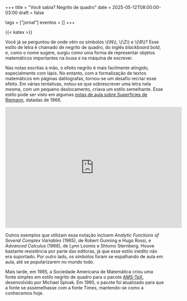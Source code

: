 +++
title = "Você sabia? Negrito de quadro"
date = 2025-05-12T08:00:00-03:00
draft = false

tags = ["jornal"]
eventos = []
+++

{{< katex >}}

Você já se perguntou de onde vêm os símbolos \\(\N\\), \\(\Z\\) e \\(\R\\)? Esse estilo de letra é chamado de negrito de quadro, do inglês _blackboard bold_, e, como o nome sugere, surgiu como uma forma de representar objetos matemáticos importantes na lousa e na máquina de escrever.

Nas notas escritas à mão, o efeito negrito é mais facilmente atingido, especialmente com lápis. No entanto, com a formalização de textos matemáticos em páginas datilografas, tornou-se um desafio recriar esse efeito. Em várias tentativas, notou-se que sobrescrever uma letra nela mesma, com um pequeno deslocamento, criava um estilo semelhante. Esse estilo pode ser visto em algumas [notas de aula sobre Superfícies de Riemann](https://archive.org/details/lecturesonrieman0000unse/page/1/mode/1up), datadas de 1966.

<iframe src="https://archive.org/embed/lecturesonrieman0000unse" width="560" height="384" frameborder="0" webkitallowfullscreen="true" mozallowfullscreen="true" allowfullscreen></iframe>

Outros exemplos que utilizam essa notação incluem _Analytic Functions of Several Complex Variables_ (1965), de Robert Gunning e Hugo Rossi, e _Advanced Calculus_ (1968), de Lynn Loomis e Shlomo Sternberg. Houve bastante resistência por parte das editoras, já que esse estilo inédito não era suportado. Por outro lado, os símbolos foram se espalhando de aula em aula, até se popularizarem no mundo todo.

Mais tarde, em 1985, a Sociedade Americana de Matemática criou uma fonte simples em estilo negrito de quadro para o pacote [AMS-TeX](https://ctan.org/pkg/amstex), desenvolvido por Michael Spivak. Em 1990, o pacote foi atualizado para que a fonte se assemelhasse com a fonte Times, mantendo-se como a conhecemos hoje.